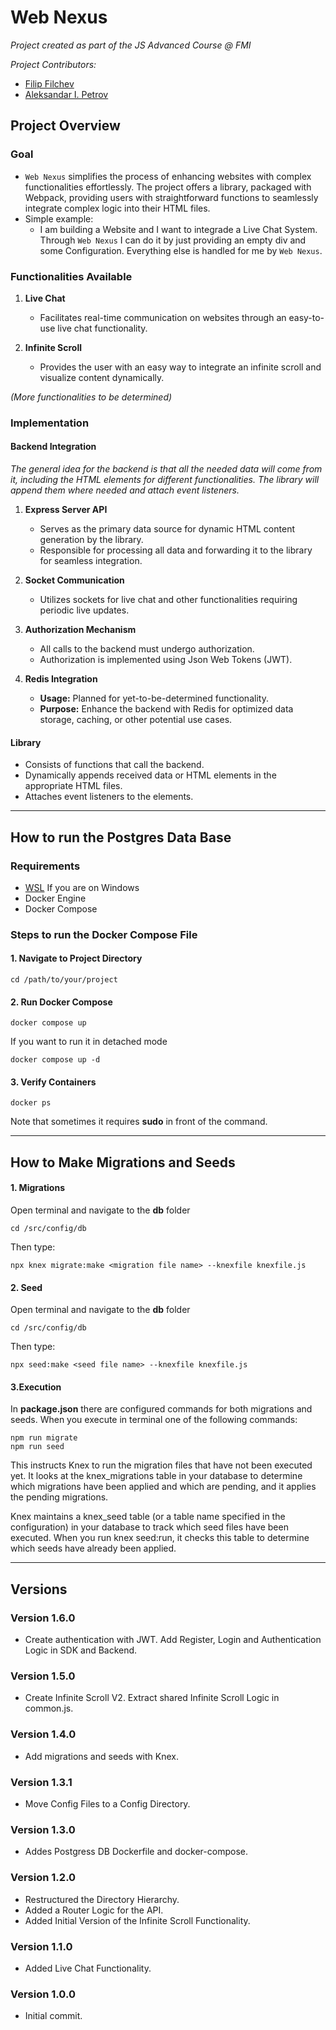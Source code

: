 # Web Nexus
*Project created as part of the JS Advanced Course @ FMI*

*Project Contributors:*
- [Filip Filchev](https://github.com/RoronoaFilip)
- [Aleksandar I. Petrov](https://github.com/PetrovAlex1)

## Project Overview

### Goal
   - `Web Nexus` simplifies the process of enhancing websites with complex functionalities effortlessly. The project offers a library, packaged with Webpack, providing users with straightforward functions to seamlessly integrate complex logic into their HTML files.
   - Simple example:
     * I am building a Website and I want to integrade a Live Chat System. Through `Web Nexus` I can do it by just providing an empty div and some Configuration. Everything else is handled for me by `Web Nexus`.

### Functionalities Available

1. **Live Chat**
   - Facilitates real-time communication on websites through an easy-to-use live chat functionality.

2. **Infinite Scroll**
   - Provides the user with an easy way to integrate an infinite scroll and visualize content dynamically.

*(More functionalities to be determined)*

### Implementation

#### Backend Integration

*The general idea for the backend is that all the needed data will come from it, including the HTML elements for different functionalities. The library will append them where needed and attach event listeners.*

1. **Express Server API**
   - Serves as the primary data source for dynamic HTML content generation by the library.
   - Responsible for processing all data and forwarding it to the library for seamless integration.

2. **Socket Communication**
   - Utilizes sockets for live chat and other functionalities requiring periodic live updates.

3. **Authorization Mechanism**
   - All calls to the backend must undergo authorization.
   - Authorization is implemented using Json Web Tokens (JWT).

4. **Redis Integration**
   - **Usage:** Planned for yet-to-be-determined functionality.
   - **Purpose:** Enhance the backend with Redis for optimized data storage, caching, or other potential use cases.

#### Library
- Consists of functions that call the backend.
- Dynamically appends received data or HTML elements in the appropriate HTML files.
- Attaches event listeners to the elements.

---
## How to run the Postgres Data Base

### Requirements
- [WSL](https://ubuntu.com/tutorials/install-ubuntu-on-wsl2-on-windows-10#1-overview) If you are on Windows
- Docker Engine
- Docker Compose

### Steps to run the __Docker Compose File__

#### 1. Navigate to Project Directory
```
cd /path/to/your/project
```

#### 2. Run Docker Compose
```
docker compose up
```

If you want to run it in detached mode

```
docker compose up -d
```

#### 3. Verify Containers
```
docker ps
```

Note that sometimes it requires __sudo__ in front of the command.

---

## How to Make Migrations and Seeds

#### 1. Migrations
Open terminal and navigate to the __db__ folder
```
cd /src/config/db
```
Then type:
```
npx knex migrate:make <migration file name> --knexfile knexfile.js
```

#### 2. Seed
Open terminal and navigate to the __db__ folder
```
cd /src/config/db
```
Then type:
```
npx seed:make <seed file name> --knexfile knexfile.js
```

#### 3.Execution

In __package.json__ there are configured commands for both migrations and seeds. When you execute in terminal
one of the following commands:

```
npm run migrate
npm run seed
```

This instructs Knex to run the migration files that have not been executed yet. 
It looks at the knex_migrations table in your database to determine which migrations 
have been applied and which are pending, and it applies the pending migrations.

Knex maintains a knex_seed table (or a table name specified in the configuration)
in your database to track which seed files have been executed. When you run knex seed:run,
it checks this table to determine which seeds have already been applied.

---

## Versions

### Version 1.6.0
- Create authentication with JWT. Add Register, Login and Authentication Logic in SDK and Backend.

### Version 1.5.0
- Create Infinite Scroll V2. Extract shared Infinite Scroll Logic in common.js.

### Version 1.4.0
- Add migrations and seeds with Knex.

### Version 1.3.1
- Move Config Files to a Config Directory.

### Version 1.3.0
- Addes Postgress DB Dockerfile and docker-compose.

### Version 1.2.0
- Restructured the Directory Hierarchy.
- Added a Router Logic for the API.
- Added Initial Version of the Infinite Scroll Functionality.

### Version 1.1.0
- Added Live Chat Functionality.

### Version 1.0.0
- Initial commit.
